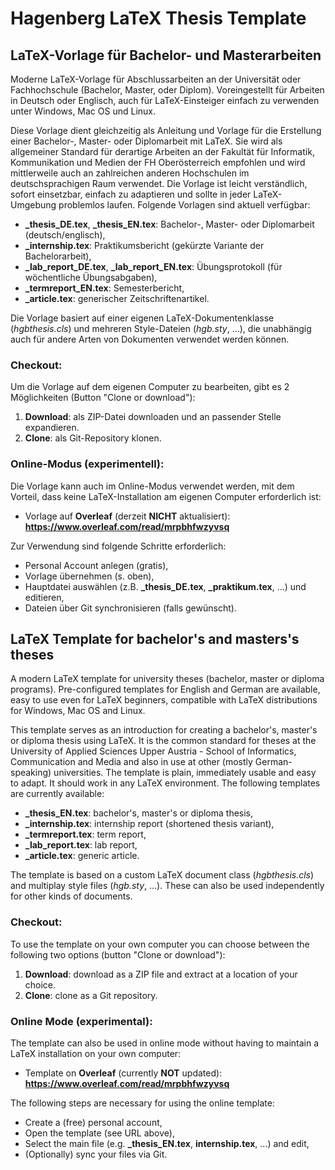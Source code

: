 # Hagenberg LaTeX Thesis Template

## LaTeX-Vorlage für Bachelor- und Masterarbeiten

Moderne LaTeX-Vorlage für Abschlussarbeiten an der Universität oder Fachhochschule (Bachelor, Master, oder Diplom). Voreingestellt für Arbeiten in Deutsch oder Englisch, auch für LaTeX-Einsteiger einfach zu verwenden unter Windows, Mac OS und Linux.

Diese Vorlage dient gleichzeitig als Anleitung und Vorlage für die Erstellung einer Bachelor-, Master- oder Diplomarbeit mit LaTeX. Sie wird als allgemeiner Standard für derartige Arbeiten an der Fakultät für Informatik, Kommunikation und Medien der FH Oberösterreich empfohlen und wird mittlerweile auch an zahlreichen anderen Hochschulen im deutschsprachigen Raum verwendet. Die Vorlage ist leicht verständlich, sofort einsetzbar, einfach zu adaptieren und sollte in jeder LaTeX-Umgebung problemlos laufen. Folgende Vorlagen sind aktuell verfügbar:

* **_thesis_DE.tex**, **_thesis_EN.tex**: Bachelor-, Master- oder Diplomarbeit (deutsch/englisch),
* **_internship.tex**: Praktikumsbericht (gekürzte Variante der Bachelorarbeit),
* **_lab_report_DE.tex**, **_lab_report_EN.tex**: Übungsprotokoll (für wöchentliche Übungsabgaben),
* **_termreport_EN.tex**: Semesterbericht,
* **_article.tex**: generischer Zeitschriftenartikel.

Die Vorlage basiert auf einer eigenen LaTeX-Dokumentenklasse (*hgbthesis.cls*) und mehreren Style-Dateien (*hgb.sty*, ...), die unabhängig auch für andere Arten von Dokumenten verwendet werden können.

### Checkout:

Um die Vorlage auf dem eigenen Computer zu bearbeiten, gibt es 2 Möglichkeiten (Button "Clone or download"):

1. **Download**: als ZIP-Datei downloaden und an passender Stelle expandieren.
2. **Clone**: als Git-Repository klonen.

### Online-Modus (experimentell):

Die Vorlage kann auch im Online-Modus verwendet werden, mit dem Vorteil, dass keine LaTeX-Installation am eigenen Computer erforderlich ist:

* Vorlage auf **Overleaf** (derzeit **NICHT** aktualisiert): **https://www.overleaf.com/read/mrpbhfwzyvsq**

Zur Verwendung sind folgende Schritte erforderlich:

* Personal Account anlegen (gratis),
* Vorlage übernehmen (s. oben),
* Hauptdatei auswählen (z.B. **_thesis_DE.tex**, **_praktikum.tex**, ...) und editieren,
* Dateien über Git synchronisieren (falls gewünscht).


## LaTeX Template for bachelor's and masters's theses

A modern LaTeX template for university theses (bachelor, master or diploma programs). Pre-configured templates for English and German are available, easy to use even for LaTeX beginners, compatible with LaTeX distributions for Windows, Mac OS and Linux.

This template serves as an introduction for creating a bachelor's, master's or diploma thesis using LaTeX. It is the common standard for theses at the University of Applied Sciences Upper Austria - School of Informatics, Communication and Media and also in use at other (mostly German-speaking) universities. The template is plain, immediately usable and easy to adapt. It should work in any LaTeX environment. The following templates are currently available:

* **_thesis_EN.tex**: bachelor's, master's or diploma thesis,
* **_internship.tex**: internship report (shortened thesis variant),
* **_termreport.tex**: term report,
* **_lab_report.tex**: lab report,
* **_article.tex**: generic article.

The template is based on a custom LaTeX document class (*hgbthesis.cls*) and multiplay style files  (*hgb.sty*, ...). These can also be used independently for other kinds of documents.

### Checkout:

To use the template on your own computer you can choose between the following two options (button "Clone or download"):

1. **Download**: download as a ZIP file and extract at a location of your choice.
2. **Clone**: clone as a Git repository.

### Online Mode (experimental):

The template can also be used in online mode without having to maintain a LaTeX installation on your own computer:

* Template on **Overleaf** (currently **NOT** updated): **https://www.overleaf.com/read/mrpbhfwzyvsq**

The following steps are necessary for using the online template:

* Create a (free) personal account,
* Open the template (see URL above),
* Select the main file (e.g. **_thesis_EN.tex**, **internship.tex**, ...) and edit,
* (Optionally) sync your files via Git.

